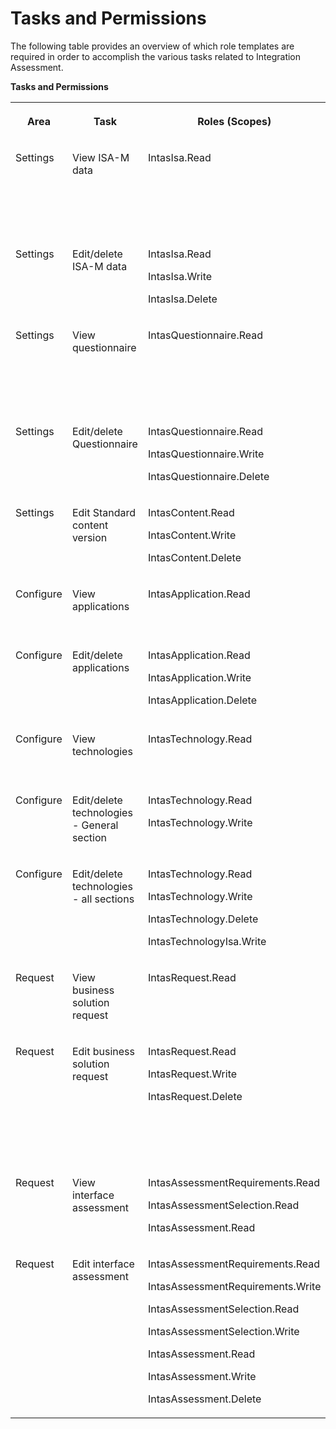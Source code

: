 <!-- loio693e14fcd6184691a79bc75e10bec805 -->

# Tasks and Permissions

The following table provides an overview of which role templates are required in order to accomplish the various tasks related to Integration Assessment.

**Tasks and Permissions**


<table>
<tr>
<th valign="top">

Area

</th>
<th valign="top">

Task

</th>
<th valign="top">

Roles \(Scopes\)

</th>
<th valign="top">

Role-Templates

</th>
<th valign="top">

Persona

</th>
</tr>
<tr>
<td valign="top">

Settings

</td>
<td valign="top">

View ISA-M data

</td>
<td valign="top">

IntasIsa.Read

</td>
<td valign="top">

IntasIsaRead

</td>
<td valign="top">

Integration Architect

Business Domain Expert

</td>
</tr>
<tr>
<td valign="top">

Settings

</td>
<td valign="top">

Edit/delete ISA-M data

</td>
<td valign="top">

IntasIsa.Read

IntasIsa.Write

IntasIsa.Delete

</td>
<td valign="top">

IntasIsaWrite

</td>
<td valign="top">

Enterprise Architect

</td>
</tr>
<tr>
<td valign="top">

Settings

</td>
<td valign="top">

View questionnaire

</td>
<td valign="top">

IntasQuestionnaire.Read

</td>
<td valign="top">

IntasQuestionnaireRead

</td>
<td valign="top">

Integration Architect

Business Domain Expert

</td>
</tr>
<tr>
<td valign="top">

Settings

</td>
<td valign="top">

Edit/delete Questionnaire

</td>
<td valign="top">

IntasQuestionnaire.Read

IntasQuestionnaire.Write

IntasQuestionnaire.Delete

</td>
<td valign="top">

IntasQuestionnaireWrite

</td>
<td valign="top">

Enterprise Architect

</td>
</tr>
<tr>
<td valign="top">

Settings

</td>
<td valign="top">

Edit Standard content version

</td>
<td valign="top">

IntasContent.Read

IntasContent.Write

IntasContent.Delete

</td>
<td valign="top">

IntasContentUpdateWrite

</td>
<td valign="top">

Enterprise Architect

</td>
</tr>
<tr>
<td valign="top">

Configure

</td>
<td valign="top">

View applications

</td>
<td valign="top">

IntasApplication.Read

</td>
<td valign="top">

IntasApplicationRead

</td>
<td valign="top">

Business Domain Expert

</td>
</tr>
<tr>
<td valign="top">

Configure

</td>
<td valign="top">

Edit/delete applications

</td>
<td valign="top">

IntasApplication.Read

IntasApplication.Write

IntasApplication.Delete

</td>
<td valign="top">

IntasApplicationWrite

</td>
<td valign="top">

Enterprise Architect

Integration Architect

</td>
</tr>
<tr>
<td valign="top">

Configure

</td>
<td valign="top">

View technologies

</td>
<td valign="top">

IntasTechnology.Read

</td>
<td valign="top">

IntasTechnologyRead

</td>
<td valign="top">

Business Domain Expert

</td>
</tr>
<tr>
<td valign="top">

Configure

</td>
<td valign="top">

Edit/delete technologies - General section

</td>
<td valign="top">

IntasTechnology.Read

IntasTechnology.Write

</td>
<td valign="top">

IntasTechnologyGeneralWrite

</td>
<td valign="top">

Integration Architect

</td>
</tr>
<tr>
<td valign="top">

Configure

</td>
<td valign="top">

Edit/delete technologies - all sections

</td>
<td valign="top">

IntasTechnology.Read

IntasTechnology.Write

IntasTechnology.Delete

IntasTechnologyIsa.Write

</td>
<td valign="top">

IntasTechnologyWrite

</td>
<td valign="top">

Enterprise Architect

</td>
</tr>
<tr>
<td valign="top">

Request

</td>
<td valign="top">

View business solution request

</td>
<td valign="top">

IntasRequest.Read

</td>
<td valign="top">

IntasRequestRead

</td>
<td valign="top">

All personas are allowed

</td>
</tr>
<tr>
<td valign="top">

Request

</td>
<td valign="top">

Edit business solution request

</td>
<td valign="top">

IntasRequest.Read

IntasRequest.Write

IntasRequest.Delete

</td>
<td valign="top">

IntasRequestWrite

</td>
<td valign="top">

Enterprise Architect

Integration Architect

Business Domain Expert

</td>
</tr>
<tr>
<td valign="top">

Request

</td>
<td valign="top">

View interface assessment

</td>
<td valign="top">

IntasAssessmentRequirements.Read

IntasAssessmentSelection.Read

IntasAssessment.Read

</td>
<td valign="top">

IntasAssessmentRead

</td>
<td valign="top">

Business Domain Expert

</td>
</tr>
<tr>
<td valign="top">

Request

</td>
<td valign="top">

Edit interface assessment

</td>
<td valign="top">

IntasAssessmentRequirements.Read

IntasAssessmentRequirements.Write

IntasAssessmentSelection.Read

IntasAssessmentSelection.Write

IntasAssessment.Read

IntasAssessment.Write

IntasAssessment.Delete

</td>
<td valign="top">

IntasAssessmentWrite

</td>
<td valign="top">

Enterprise Architect

Integration Architect

</td>
</tr>
</table>

